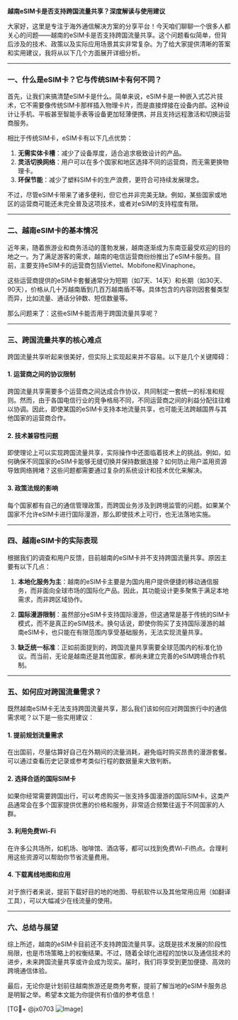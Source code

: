 **越南eSIM卡是否支持跨国流量共享？深度解读与使用建议**

大家好，这里是专注于海外通信解决方案的分享平台！今天咱们聊聊一个很多人都关心的问题——越南的eSIM卡是否支持跨国流量共享。这个问题看似简单，但背后涉及的技术、政策以及实际应用场景其实非常复杂。为了给大家提供清晰的答案和实用建议，我将从以下几个方面展开详细分析。

---

### 一、什么是eSIM卡？它与传统SIM卡有何不同？

首先，让我们来搞清楚eSIM卡是什么。简单来说，eSIM卡是一种嵌入式芯片技术，它不需要像传统SIM卡那样插入物理卡片，而是直接焊接在设备内部。这种设计让手机、平板甚至智能手表等设备更加轻薄便携，并且支持远程激活和切换运营商服务。

相比于传统SIM卡，eSIM卡有以下几点优势：
1. **无需实体卡槽**：减少了设备厚度，适合追求极致设计的产品。
2. **灵活切换网络**：用户可以在多个国家和地区选择不同的运营商，而无需更换物理卡。
3. **环保节能**：减少了塑料SIM卡的生产浪费，更符合可持续发展理念。

不过，尽管eSIM卡带来了诸多便利，但它也并非完美无缺。例如，某些国家或地区的运营商可能还未完全普及这项技术，或者对eSIM的支持程度有限。

---

### 二、越南eSIM卡的基本情况

近年来，随着旅游业和商务活动的蓬勃发展，越南逐渐成为东南亚最受欢迎的目的地之一。为了满足游客的需求，越南的电信运营商纷纷推出了eSIM卡服务。目前，主要支持eSIM卡的运营商包括Viettel、Mobifone和Vinaphone。

这些运营商提供的eSIM卡套餐通常分为短期（如7天、14天）和长期（如30天、90天），价格从几十万越南盾到几百万越南盾不等。具体包含的内容则因套餐类型而异，比如流量、通话分钟数、短信数量等。

那么问题来了：这些eSIM卡能否用于跨国流量共享呢？

---

### 三、跨国流量共享的核心难点

跨国流量共享听起来很美好，但实际上实现起来并不容易。以下是几个关键障碍：

#### 1. **运营商之间的协议限制**
跨国流量共享需要多个运营商之间达成合作协议，共同制定一套统一的标准和规则。然而，由于各国电信行业的竞争格局不同，不同运营商之间的利益分配往往难以协调。因此，即使某国的eSIM卡支持本地流量共享，也可能无法跨越国界与其他国家的运营商合作。

#### 2. **技术兼容性问题**
即使理论上可以实现跨国流量共享，实际操作中还面临着技术上的挑战。例如，如何确保不同国家的eSIM卡能够无缝切换并保持数据连接？如何防止用户滥用资源导致网络拥堵？这些问题都需要通过复杂的系统设计和技术优化来解决。

#### 3. **政策法规的影响**
每个国家都有自己的通信管理政策，而跨国业务涉及到跨境监管的问题。如果某个国家不允许eSIM卡进行国际漫游，那么即使技术上可行，也无法落地实施。

---

### 四、越南eSIM卡的实际表现

根据我们的调查和用户反馈，目前越南的eSIM卡并不支持跨国流量共享。原因主要有以下几点：

1. **本地化服务为主**：越南的eSIM卡主要是为国内用户提供便捷的移动通信服务，而非面向全球市场的国际化产品。因此，其功能设计更多聚焦于满足本地需求，而非跨区域协作。

2. **国际漫游限制**：虽然部分eSIM卡支持国际漫游，但这通常是基于传统的SIM卡模式，而不是真正的eSIM技术。换句话说，即使你购买了支持国际漫游的越南eSIM卡，也只能在有限范围内享受基础服务，无法实现流量共享。

3. **缺乏统一标准**：正如前面提到的，跨国流量共享需要全球范围内的标准化协议。而当前，无论是越南还是其他国家，都尚未建立完善的eSIM跨境合作机制。

---

### 五、如何应对跨国流量需求？

既然越南eSIM卡无法支持跨国流量共享，那么我们该如何应对跨国旅行中的通信需求呢？以下是一些实用建议：

#### 1. **提前规划流量需求**
在出国前，尽量估算好自己在外期间的流量消耗，避免临时购买昂贵的漫游套餐。可以通过查看历史记录或参考类似行程的数据量来大致判断。

#### 2. **选择合适的国际SIM卡**
如果你经常需要跨国出行，可以考虑购买一张支持多国漫游的国际SIM卡。这类产品通常会在多个国家提供优惠的价格和服务，非常适合频繁往返于不同国家的人群。

#### 3. **利用免费Wi-Fi**
在许多公共场所，如机场、咖啡馆、酒店等，都可以找到免费Wi-Fi热点。合理利用这些资源可以帮助你节省流量费用。

#### 4. **下载离线地图和应用**
对于旅行者来说，提前下载好目的地的地图、导航软件以及其他常用应用（如翻译工具），可以大幅减少在线流量的使用。

---

### 六、总结与展望

综上所述，越南的eSIM卡目前还不支持跨国流量共享。这既是技术发展的阶段性局限，也是市场策略上的权衡结果。不过，随着全球化进程的加快以及通信技术的进步，未来跨国流量共享或许会成为现实。届时，我们将享受到更加便捷、高效的跨境通信体验。

最后，无论你是计划前往越南旅游还是商务考察，提前了解当地的eSIM卡服务总是明智之举。希望本文能为你提供有价值的参考信息！

[TG💪+ @jx0703 ![Image](https://github.com/user-attachments/assets/dbca1d08-cadb-493c-b0ec-ad6f7a83f270)]